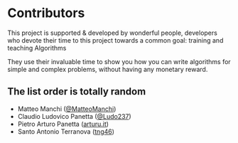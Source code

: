 Contributors
=====

This project is supported & developed by wonderful people, developers who devote their time to this project towards a common goal: training and teaching Algorithms

They use their invaluable time to show you how you can write algorithms for simple and complex problems, without having any monetary reward.

## The list order is totally random ##
	
- Matteo Manchi ([@MatteoManchi](https://twitter.com/matteomanchi))
- Claudio Ludovico Panetta ([@Ludo237](https://twitter.com/Ludo237))
- Pietro Arturo Panetta ([arturu.it](http://www.arturu.it))
- Santo Antonio Terranova ([tng46](https://twitter.com/santoterranova))
